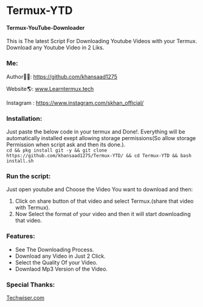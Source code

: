 # Termux-YTD
#### Termux-YouTube-Downloader
This is The latest Script For Downloading Youtube Videos with your Termux. Download any Youtube Video in 2 Liks.

### Me:
Author👨‍💻: https://github.com/khansaad1275 <br>

Website🌎: www.Learntermux.tech <br>

Instagram : https://www.instagram.com/skhan_official/ <br>

### Installation:
Just paste the below code in your termux and Done!. Everything will be automatically installed exept allowing storage permissions(So allow storage Permission when script ask and then its done.).<br>
```cd && pkg install git -y && git clone https://github.com/khansaad1275/Termux-YTD/ && cd Termux-YTD && bash install.sh```

### Run the script:
Just open youtube and Choose the Video You want to download and then:
1. Click on share button of that video and select Termux.(share that video with Termux).
2. Now Select the format of your video and then it will start downloading that video.

### Features:
- See The Downloading Process.
- Download any Video in Just 2 Click.
- Select the Quality Of your Video.
- Downlaod Mp3 Version of the Video.

### Special Thanks:
<a href="https://techwiser.com/how-to-use-termux-to-download-youtube-videos/">Techwiser.com</a>
